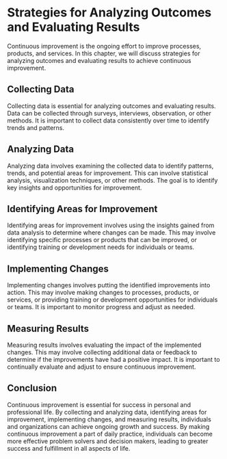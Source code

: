 Strategies for Analyzing Outcomes and Evaluating Results
===========================================================================================

Continuous improvement is the ongoing effort to improve processes, products, and services. In this chapter, we will discuss strategies for analyzing outcomes and evaluating results to achieve continuous improvement.

Collecting Data
---------------

Collecting data is essential for analyzing outcomes and evaluating results. Data can be collected through surveys, interviews, observation, or other methods. It is important to collect data consistently over time to identify trends and patterns.

Analyzing Data
--------------

Analyzing data involves examining the collected data to identify patterns, trends, and potential areas for improvement. This can involve statistical analysis, visualization techniques, or other methods. The goal is to identify key insights and opportunities for improvement.

Identifying Areas for Improvement
---------------------------------

Identifying areas for improvement involves using the insights gained from data analysis to determine where changes can be made. This may involve identifying specific processes or products that can be improved, or identifying training or development needs for individuals or teams.

Implementing Changes
--------------------

Implementing changes involves putting the identified improvements into action. This may involve making changes to processes, products, or services, or providing training or development opportunities for individuals or teams. It is important to monitor progress and adjust as needed.

Measuring Results
-----------------

Measuring results involves evaluating the impact of the implemented changes. This may involve collecting additional data or feedback to determine if the improvements have had a positive impact. It is important to continually evaluate and adjust to ensure continuous improvement.

Conclusion
----------

Continuous improvement is essential for success in personal and professional life. By collecting and analyzing data, identifying areas for improvement, implementing changes, and measuring results, individuals and organizations can achieve ongoing growth and success. By making continuous improvement a part of daily practice, individuals can become more effective problem solvers and decision makers, leading to greater success and fulfillment in all aspects of life.
